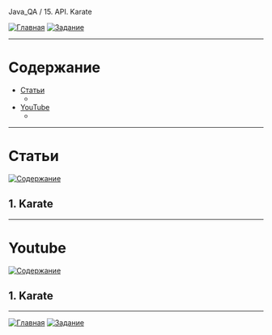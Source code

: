 Java_QA / 15. API. Karate

[![Главная](https://img.shields.io/badge/-Главная-aaccee)](README.md)
[![Задание](https://img.shields.io/badge/-Задание-99ffee)](3.%20Задание.md)

***

# Содержание

* [Статьи](#статьи)
  * []()
* [YouTube](#youtube)
  * []()

***

# Статьи

[![Содержание](https://img.shields.io/badge/-Содержание-66eeff)](#содержание)

## 1. Karate



***

# Youtube

[![Содержание](https://img.shields.io/badge/-Содержание-66eeff)](#содержание)

## 1. Karate



***

[![Главная](https://img.shields.io/badge/-Главная-aaccee)](README.md)
[![Задание](https://img.shields.io/badge/-Задание-99ffee)](3.%20Задание.md)